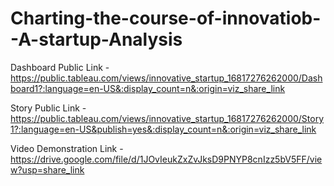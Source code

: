 # Charting-the-course-of-innovatiob--A-startup-Analysis


Dashboard Public Link - https://public.tableau.com/views/innovative_startup_16817276262000/Dashboard1?:language=en-US&:display_count=n&:origin=viz_share_link

Story Public Link - https://public.tableau.com/views/innovative_startup_16817276262000/Story1?:language=en-US&publish=yes&:display_count=n&:origin=viz_share_link

Video Demonstration Link - https://drive.google.com/file/d/1JOvIeukZxZvJksD9PNYP8cnIzz5bV5FF/view?usp=share_link
